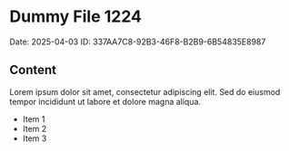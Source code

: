 # Dummy File 1224

Date: 2025-04-03
ID: 337AA7C8-92B3-46F8-B2B9-6B54835E8987

## Content

Lorem ipsum dolor sit amet, consectetur adipiscing elit.
Sed do eiusmod tempor incididunt ut labore et dolore magna aliqua.

* Item 1
* Item 2
* Item 3

